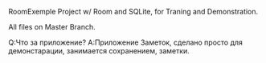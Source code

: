 RoomExemple
Project w/ Room and SQLite, for Traning and Demonstration.

All files on Master Branch.

Q:Что за приложение? A:Приложение Заметок, сделано просто для демонстарации, занимается сохранением, заметки.
